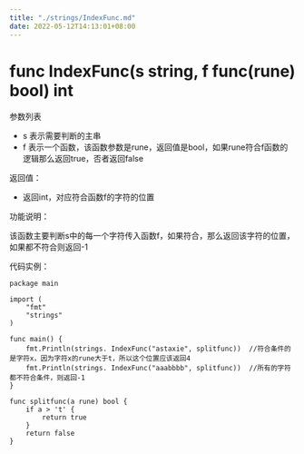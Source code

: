 ```yaml
---
title: "./strings/IndexFunc.md"
date: 2022-05-12T14:13:01+08:00
---
```

# func IndexFunc(s string, f func(rune) bool) int

参数列表

- s 表示需要判断的主串
- f 表示一个函数，该函数参数是rune，返回值是bool，如果rune符合f函数的逻辑那么返回true，否者返回false

返回值：

- 返回int，对应符合函数f的字符的位置

功能说明：

该函数主要判断s中的每一个字符传入函数f，如果符合，那么返回该字符的位置，如果都不符合则返回-1

代码实例：

	package main
	
	import (
		"fmt"
		"strings"
	)
	
	func main() {
		fmt.Println(strings. IndexFunc("astaxie", splitfunc))  //符合条件的是字符x，因为字符x的rune大于t，所以这个位置应该返回4
		fmt.Println(strings. IndexFunc("aaabbbb", splitfunc))  //所有的字符都不符合条件，则返回-1
	}
	
	func splitfunc(a rune) bool {
		if a > 't' {
			return true
		}
		return false
	}